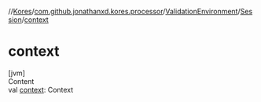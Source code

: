 //[Kores](../../../index.md)/[com.github.jonathanxd.kores.processor](../../index.md)/[ValidationEnvironment](../index.md)/[Session](index.md)/[context](context.md)



# context  
[jvm]  
Content  
val [context](context.md): Context  




